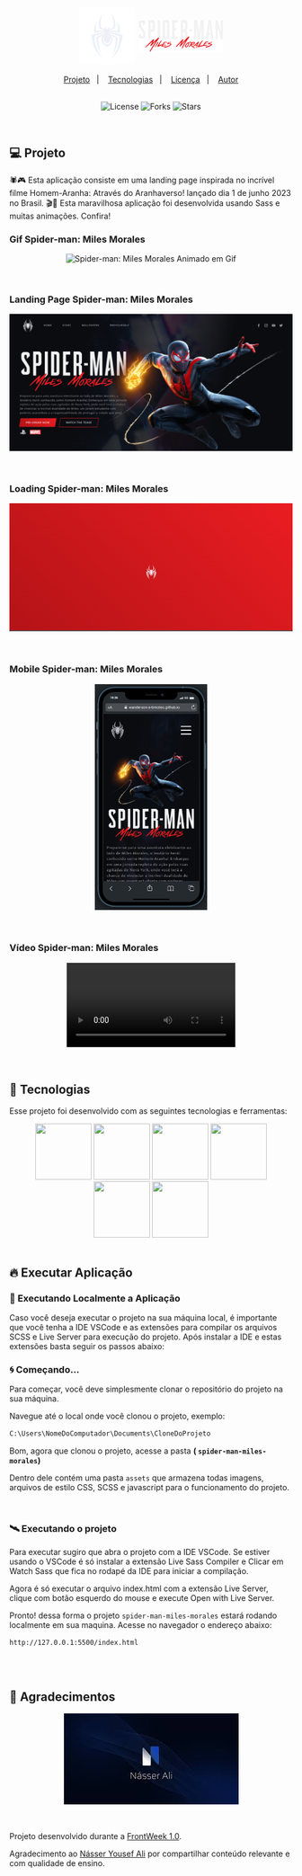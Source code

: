 <h1 align="center">
  <img src=".github/logo-spiderman.svg" alt="Logo Spider-man" width="100px" align="center" />
    <img src=".github/spiderman-text.png" alt="Logo Spider-man" width="150px" align="center" />
</h1>

<div align="center">
  <a href="#-projeto">Projeto</a>&nbsp;&nbsp;&nbsp;|&nbsp;&nbsp;&nbsp;
  <a href="#-tecnologias">Tecnologias</a>&nbsp;&nbsp;&nbsp;|&nbsp;&nbsp;&nbsp;
  <a href="#-licença">Licença</a>&nbsp;&nbsp;&nbsp;|&nbsp;&nbsp;&nbsp;
  <a href="#-autor">Autor</a>
</div>

<br>

<p align="center">
  <img  src="https://img.shields.io/static/v1?label=license&message=MIT&color=15C3D6&labelColor=000000" alt="License">
  <img src="https://img.shields.io/github/forks/Wanderson-A-Timoteo/nlw-heat-origin?label=forks&message=MIT&color=15C3D6&labelColor=000000" alt="Forks">
  <img src="https://img.shields.io/github/stars/Wanderson-A-Timoteo/nlw-heat-origin?label=stars&message=MIT&color=15C3D6&labelColor=000000" alt="Stars">
</p>

<br>

## 💻 Projeto

🕷️🎮 Esta aplicação consiste em uma landing page inspirada no incrível filme Homem-Aranha: Através do Aranhaverso! lançado dia 1 de junho 2023 no Brasil. 🎬🚀 Esta maravilhosa aplicação foi desenvolvida usando Sass e muitas animações. Confira!
<br>

### Gif Spider-man: Miles Morales

<p align="center">
    <img alt="Spider-man: Miles Morales Animado em Gif" title="Spider-man: Miles Morales Animado em Gif" 
    src=".github/spider-man.gif" />
</p>
<br>

### Landing Page Spider-man: Miles Morales

<p align="center">
    <img alt="Landing Page Spider-man: Miles Morales" title="Landing Page Spider-man: Miles Morales" 
    src=".github/spider-man-page.png" />
</p>

<br>

### Loading Spider-man: Miles Morales

<p align="center">
    <img alt="Loading Spider-man: Miles Morales" title="Loading Spider-man: Miles Morales" 
    src=".github/spider-man-loading.png" />
</p>

<br>

### Mobile Spider-man: Miles Morales

<p align="center">
    <img alt="Mobile Spider-man: Miles Morales" title="Mobile Spider-man: Miles Morales" width="200" 
    src=".github/spider-man-mobile-black.png" />
</p>

<br>

### Vídeo Spider-man: Miles Morales

<p align="center">
    <video src=".github/spider-man-miles-morales.mp4" autoplay>
      Desculpa, o seu navegador não suporta vídeos incorporados.
    </video>
</p>
<br>

## 🚀 Tecnologias

Esse projeto foi desenvolvido com as seguintes tecnologias e ferramentas:

<div align="center">
  <img src="https://cdn.jsdelivr.net/gh/devicons/devicon/icons/html5/html5-original.svg" width="100" height="100" />
  <img src="https://cdn.jsdelivr.net/gh/devicons/devicon/icons/css3/css3-plain-wordmark.svg" width="100" height="100" />
  <img src="https://cdn.jsdelivr.net/gh/devicons/devicon/icons/javascript/javascript-plain.svg" width="100" height="100" />
  <img src="https://cdn.jsdelivr.net/gh/devicons/devicon/icons/sass/sass-original.svg" width="100" height="100" />
  <img src="https://ihatetomatoes.net/wp-content/uploads/2016/09/img_greensock.png" width="100" height="100" /> 
  <img src="https://cdn.jsdelivr.net/gh/devicons/devicon/icons/vscode/vscode-original.svg" width="100" height="100" />  
</div>

<br>

## 🔥 Executar Aplicação

### 🎇 Executando Localmente a Aplicação

Caso você deseja executar o projeto na sua máquina local, é importante que você tenha a IDE VSCode e as extensões para compilar os arquivos SCSS e Live Server para execução do projeto. Após instalar a IDE e estas extensões basta seguir os passos abaixo:

### 🌀 Começando...

Para começar, você deve simplesmente clonar o repositório do projeto na sua máquina.

Navegue até o local onde você clonou o projeto, exemplo:

```sh
C:\Users\NomeDoComputador\Documents\CloneDoProjeto
```

Bom, agora que clonou o projeto, acesse a pasta **( `spider-man-miles-morales`)**

Dentro dele contém uma pasta `assets` que armazena todas imagens, arquivos de estilo CSS, SCSS e javascript para o funcionamento do projeto.

<br>

### 🛰️ Executando o projeto

Para executar sugiro que abra o projeto com a IDE VSCode.
Se estiver usando o VSCode é só instalar a extensão Live Sass Compiler e Clicar em Watch Sass que fica no rodapé da IDE para iniciar a compilação.

Agora é só executar o arquivo index.html com a extensão Live Server, clique com botão esquerdo do mouse e execute Open with Live Server.

Pronto! dessa forma o projeto `spider-man-miles-morales` estará rodando localmente em sua maquina. Acesse no navegador o endereço abaixo:

```
http://127.0.0.1:5500/index.html
```

<br>
<br>

## 🤝 Agradecimentos

<p align="center">
    <img alt="Nasser Yousef Ali" title="Nasser Yousef Ali" 
    src=".github/nasser-yousef-ali.jpeg" />
</p>
<br>

Projeto desenvolvido durante a [FrontWeek 1.0](https://www.frontpush.com.br/).

Agradecimento ao [Násser Yousef Ali](https://www.nyousefali.com.br/) por compartilhar conteúdo relevante e com qualidade de ensino.
